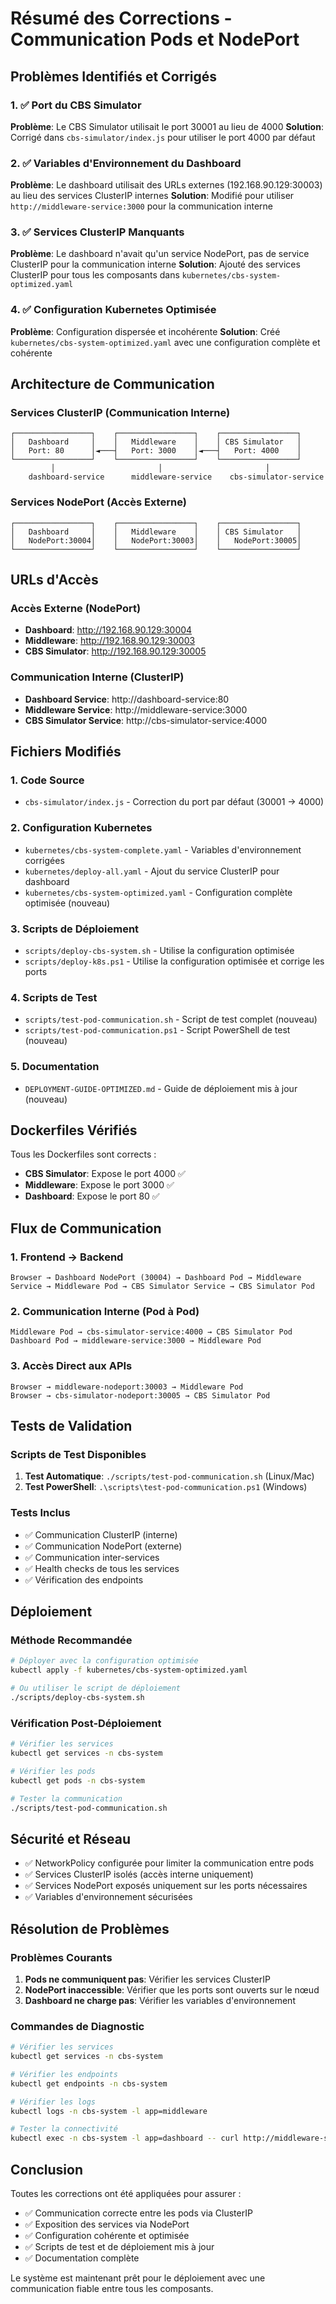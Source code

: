# Résumé des Corrections - Communication Pods et NodePort

## Problèmes Identifiés et Corrigés

### 1. ✅ Port du CBS Simulator
**Problème**: Le CBS Simulator utilisait le port 30001 au lieu de 4000
**Solution**: Corrigé dans `cbs-simulator/index.js` pour utiliser le port 4000 par défaut

### 2. ✅ Variables d'Environnement du Dashboard
**Problème**: Le dashboard utilisait des URLs externes (192.168.90.129:30003) au lieu des services ClusterIP internes
**Solution**: Modifié pour utiliser `http://middleware-service:3000` pour la communication interne

### 3. ✅ Services ClusterIP Manquants
**Problème**: Le dashboard n'avait qu'un service NodePort, pas de service ClusterIP pour la communication interne
**Solution**: Ajouté des services ClusterIP pour tous les composants dans `kubernetes/cbs-system-optimized.yaml`

### 4. ✅ Configuration Kubernetes Optimisée
**Problème**: Configuration dispersée et incohérente
**Solution**: Créé `kubernetes/cbs-system-optimized.yaml` avec une configuration complète et cohérente

## Architecture de Communication

### Services ClusterIP (Communication Interne)
```
┌─────────────────┐    ┌─────────────────┐    ┌─────────────────┐
│   Dashboard     │    │   Middleware    │    │ CBS Simulator   │
│   Port: 80      │◄───┤   Port: 3000    │◄───┤   Port: 4000    │
└─────────────────┘    └─────────────────┘    └─────────────────┘
         │                       │                       │
    dashboard-service      middleware-service    cbs-simulator-service
```

### Services NodePort (Accès Externe)
```
┌─────────────────┐    ┌─────────────────┐    ┌─────────────────┐
│   Dashboard     │    │   Middleware    │    │ CBS Simulator   │
│   NodePort:30004│    │   NodePort:30003│    │   NodePort:30005│
└─────────────────┘    └─────────────────┘    └─────────────────┘
```

## URLs d'Accès

### Accès Externe (NodePort)
- **Dashboard**: http://192.168.90.129:30004
- **Middleware**: http://192.168.90.129:30003
- **CBS Simulator**: http://192.168.90.129:30005

### Communication Interne (ClusterIP)
- **Dashboard Service**: http://dashboard-service:80
- **Middleware Service**: http://middleware-service:3000
- **CBS Simulator Service**: http://cbs-simulator-service:4000

## Fichiers Modifiés

### 1. Code Source
- `cbs-simulator/index.js` - Correction du port par défaut (30001 → 4000)

### 2. Configuration Kubernetes
- `kubernetes/cbs-system-complete.yaml` - Variables d'environnement corrigées
- `kubernetes/deploy-all.yaml` - Ajout du service ClusterIP pour dashboard
- `kubernetes/cbs-system-optimized.yaml` - Configuration complète optimisée (nouveau)

### 3. Scripts de Déploiement
- `scripts/deploy-cbs-system.sh` - Utilise la configuration optimisée
- `scripts/deploy-k8s.ps1` - Utilise la configuration optimisée et corrige les ports

### 4. Scripts de Test
- `scripts/test-pod-communication.sh` - Script de test complet (nouveau)
- `scripts/test-pod-communication.ps1` - Script PowerShell de test (nouveau)

### 5. Documentation
- `DEPLOYMENT-GUIDE-OPTIMIZED.md` - Guide de déploiement mis à jour (nouveau)

## Dockerfiles Vérifiés

Tous les Dockerfiles sont corrects :
- **CBS Simulator**: Expose le port 4000 ✅
- **Middleware**: Expose le port 3000 ✅
- **Dashboard**: Expose le port 80 ✅

## Flux de Communication

### 1. Frontend → Backend
```
Browser → Dashboard NodePort (30004) → Dashboard Pod → Middleware Service → Middleware Pod → CBS Simulator Service → CBS Simulator Pod
```

### 2. Communication Interne (Pod à Pod)
```
Middleware Pod → cbs-simulator-service:4000 → CBS Simulator Pod
Dashboard Pod → middleware-service:3000 → Middleware Pod
```

### 3. Accès Direct aux APIs
```
Browser → middleware-nodeport:30003 → Middleware Pod
Browser → cbs-simulator-nodeport:30005 → CBS Simulator Pod
```

## Tests de Validation

### Scripts de Test Disponibles
1. **Test Automatique**: `./scripts/test-pod-communication.sh` (Linux/Mac)
2. **Test PowerShell**: `.\scripts\test-pod-communication.ps1` (Windows)

### Tests Inclus
- ✅ Communication ClusterIP (interne)
- ✅ Communication NodePort (externe)
- ✅ Communication inter-services
- ✅ Health checks de tous les services
- ✅ Vérification des endpoints

## Déploiement

### Méthode Recommandée
```bash
# Déployer avec la configuration optimisée
kubectl apply -f kubernetes/cbs-system-optimized.yaml

# Ou utiliser le script de déploiement
./scripts/deploy-cbs-system.sh
```

### Vérification Post-Déploiement
```bash
# Vérifier les services
kubectl get services -n cbs-system

# Vérifier les pods
kubectl get pods -n cbs-system

# Tester la communication
./scripts/test-pod-communication.sh
```

## Sécurité et Réseau

- ✅ NetworkPolicy configurée pour limiter la communication entre pods
- ✅ Services ClusterIP isolés (accès interne uniquement)
- ✅ Services NodePort exposés uniquement sur les ports nécessaires
- ✅ Variables d'environnement sécurisées

## Résolution de Problèmes

### Problèmes Courants
1. **Pods ne communiquent pas**: Vérifier les services ClusterIP
2. **NodePort inaccessible**: Vérifier que les ports sont ouverts sur le nœud
3. **Dashboard ne charge pas**: Vérifier les variables d'environnement

### Commandes de Diagnostic
```bash
# Vérifier les services
kubectl get services -n cbs-system

# Vérifier les endpoints
kubectl get endpoints -n cbs-system

# Vérifier les logs
kubectl logs -n cbs-system -l app=middleware

# Tester la connectivité
kubectl exec -n cbs-system -l app=dashboard -- curl http://middleware-service:3000/health
```

## Conclusion

Toutes les corrections ont été appliquées pour assurer :
- ✅ Communication correcte entre les pods via ClusterIP
- ✅ Exposition des services via NodePort
- ✅ Configuration cohérente et optimisée
- ✅ Scripts de test et de déploiement mis à jour
- ✅ Documentation complète

Le système est maintenant prêt pour le déploiement avec une communication fiable entre tous les composants.
